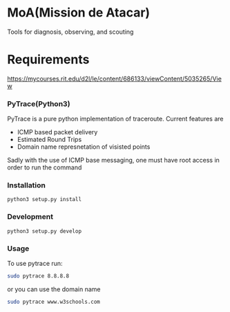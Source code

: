 # MoA(Mission de Atacar)
Tools for diagnosis, observing, and scouting

# Requirements
https://mycourses.rit.edu/d2l/le/content/686133/viewContent/5035265/View

### PyTrace(Python3)
PyTrace is a pure python implementation of traceroute. Current features are
* ICMP based packet delivery
* Estimated Round Trips
* Domain name represnetation of visisted points

Sadly with the use of ICMP base messaging, one must have root access in order to run the command
### Installation
```
python3 setup.py install
```

### Development
```
python3 setup.py develop
```

### Usage
To use pytrace run:
```bash
sudo pytrace 8.8.8.8
```

or you can use the domain name

```bash
sudo pytrace www.w3schools.com
```
